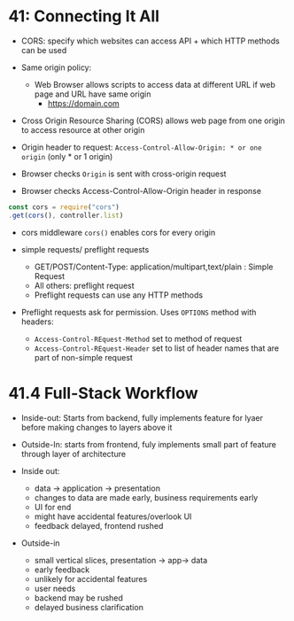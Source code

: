 # 41: Connecting It All

- CORS: specify which websites can access API + which HTTP methods can be used
- Same origin policy:
  - Web Browser allows scripts to access data at different URL if web page and  URL have same origin
    - https://domain.com

- Cross Origin Resource Sharing (CORS) allows web page from one origin to access resource at other origin
- Origin header to request:
  `Access-Control-Allow-Origin: * or one origin` (only * or 1 origin) 
- Browser checks `Origin` is sent with cross-origin request
- Browser checks Access-Control-Allow-Origin header in response

```js
const cors = require("cors")
.get(cors(), controller.list)
```
- cors middleware `cors()` enables cors for every origin

- simple requests/ preflight requests
  - GET/POST/Content-Type: application/multipart,text/plain : Simple Request
  - All others: preflight request
  - Preflight requests can use any HTTP methods

- Preflight requests ask for permission. Uses `OPTIONS` method with headers:
  - `Access-Control-REquest-Method` set to method of request
  - `Access-Control-REquest-Header` set to list of header names that are part of non-simple request

# 41.4 Full-Stack Workflow

- Inside-out: Starts from backend, fully implements feature for lyaer before making changes to layers above it
- Outside-In: starts from frontend, fuly implements small part of feature through layer of architecture

- Inside out:
  - data -> application -> presentation
  - changes to data are made early, business requirements early
  - UI for end
  - might have accidental features/overlook UI
  - feedback delayed, frontend rushed

- Outside-in
  - small vertical slices, presentation -> app-> data
  - early feedback
  - unlikely for accidental features
  - user needs
  - backend may be rushed
  - delayed business clarification
